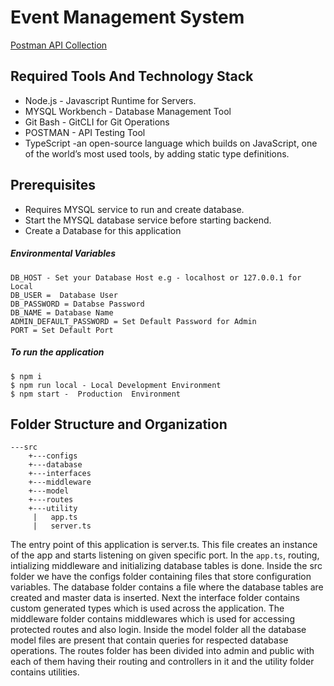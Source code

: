 # Event Management System 

[Postman API Collection]

## Required Tools And Technology Stack
* Node.js - Javascript Runtime for Servers.
* MYSQL Workbench - Database Management Tool
* Git Bash - GitCLI for Git Operations
* POSTMAN - API Testing Tool
* TypeScript -an open-source language which builds on JavaScript, one of the world’s most used tools, by adding static type definitions.

## Prerequisites
* Requires MYSQL service to run and create database.
* Start the MYSQL database service before starting backend.
* Create a Database for this application

##### Environmental Variables
####
```
DB_HOST - Set your Database Host e.g - localhost or 127.0.0.1 for Local
DB_USER =  Database User
DB_PASSWORD = Databse Password
DB_NAME = Database Name
ADMIN_DEFAULT_PASSWORD = Set Default Password for Admin
PORT = Set Default Port
```

##### To run the application
####
```
$ npm i
$ npm run local - Local Development Environment
$ npm start -  Production  Environment
```

## Folder Structure and Organization

```               
---src
    +---configs
    +---database
    +---interfaces
    +---middleware
    +---model
    +---routes
    +---utility
     |   app.ts
     |   server.ts
```
The entry point of this application is server.ts. This file creates an instance of the app and starts listening on given specific port. In the `app.ts`, routing, intializing middleware and initializing database tables is done.
Inside the src folder we have the configs folder containing files that store configuration variables. The database folder contains a file where the database tables are created and master data is inserted. Next the interface folder contains custom generated types which is used across the application. The middleware folder contains middlewares which is used for accessing protected routes and also login. 
Inside the model folder all the database model files are present that contain queries for respected database operations. 
The routes folder has been divided into admin and public with each of them having their routing and controllers in it and the utility folder contains utilities.

[Postman API Collection]: https://www.postman.com/collections/75703915f282cb5d42e8
